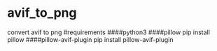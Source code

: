 # avif_to_png
convert avif to png
#requirements
####python3
####pillow
pip install pillow
####pillow-avif-plugin 
pip install pillow-avif-plugin
